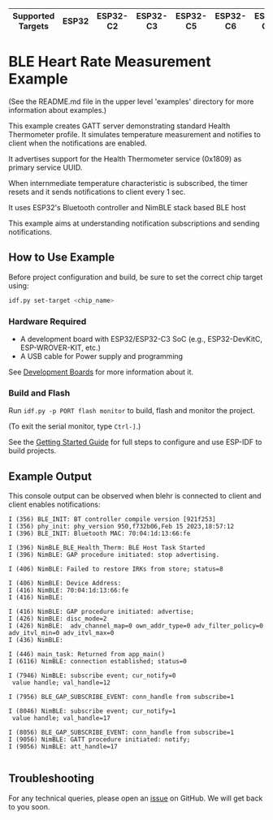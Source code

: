 | Supported Targets | ESP32 | ESP32-C2 | ESP32-C3 | ESP32-C5 | ESP32-C6 | ESP32-C61 | ESP32-H2 | ESP32-S3 |
| ----------------- | ----- | -------- | -------- | -------- | -------- | --------- | -------- | -------- |

# BLE Heart Rate Measurement Example

(See the README.md file in the upper level 'examples' directory for more information about examples.)

This example creates GATT server demonstrating standard Health Thermometer profile. It simulates temperature measurement and notifies to client when the notifications are enabled.

It advertises support for the Health Thermometer service (0x1809) as primary service UUID.

When internmediate temperature characteristic is subscribed, the timer resets and it sends notifications to client every 1 sec.

It uses ESP32's Bluetooth controller and NimBLE stack based BLE host

This example aims at understanding notification subscriptions and sending notifications.

## How to Use Example

Before project configuration and build, be sure to set the correct chip target using:

```bash
idf.py set-target <chip_name>
```

### Hardware Required

* A development board with ESP32/ESP32-C3 SoC (e.g., ESP32-DevKitC, ESP-WROVER-KIT, etc.)
* A USB cable for Power supply and programming

See [Development Boards](https://www.espressif.com/en/products/devkits) for more information about it.

### Build and Flash

Run `idf.py -p PORT flash monitor` to build, flash and monitor the project.

(To exit the serial monitor, type ``Ctrl-]``.)

See the [Getting Started Guide](https://idf.espressif.com/) for full steps to configure and use ESP-IDF to build projects.

## Example Output

This console output can be observed when blehr is connected to client and client enables notifications:

```
I (356) BLE_INIT: BT controller compile version [921f253]
I (356) phy_init: phy_version 950,f732b06,Feb 15 2023,18:57:12
I (396) BLE_INIT: Bluetooth MAC: 70:04:1d:13:66:fe

I (396) NimBLE_BLE_Health_Therm: BLE Host Task Started
I (396) NimBLE: GAP procedure initiated: stop advertising.

I (406) NimBLE: Failed to restore IRKs from store; status=8

I (406) NimBLE: Device Address: 
I (416) NimBLE: 70:04:1d:13:66:fe
I (416) NimBLE: 

I (416) NimBLE: GAP procedure initiated: advertise; 
I (426) NimBLE: disc_mode=2
I (426) NimBLE:  adv_channel_map=0 own_addr_type=0 adv_filter_policy=0 adv_itvl_min=0 adv_itvl_max=0
I (436) NimBLE: 

I (446) main_task: Returned from app_main()
I (6116) NimBLE: connection established; status=0

I (7946) NimBLE: subscribe event; cur_notify=0
 value handle; val_handle=12

I (7956) BLE_GAP_SUBSCRIBE_EVENT: conn_handle from subscribe=1

I (8046) NimBLE: subscribe event; cur_notify=1
 value handle; val_handle=17

I (8056) BLE_GAP_SUBSCRIBE_EVENT: conn_handle from subscribe=1
I (9056) NimBLE: GATT procedure initiated: notify; 
I (9056) NimBLE: att_handle=17


```

## Troubleshooting

For any technical queries, please open an [issue](https://github.com/espressif/esp-idf/issues) on GitHub. We will get back to you soon.
